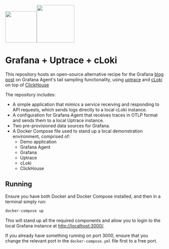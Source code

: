 <img src="https://user-images.githubusercontent.com/1423657/168049484-fa30a5e5-c9fc-41e1-a347-9c0e71e2c5a6.png" height=100><img src="https://user-images.githubusercontent.com/1423657/168049396-54f232d0-ba68-4b05-81bb-b086e3933394.png" height=120>




# Grafana + Uptrace + cLoki
This repository hosts an open-source alternative recipe for the Grafana [blog post](https://grafana.com/blog/2022/05/11/an-introduction-to-trace-sampling-with-grafana-tempo-and-grafana-agent/?mdm=social&utm_source=li&utm_medium=social) on Grafana Agent's tail sampling functionality, using [uptrace](https://uptrace.dev) and [cLoki](https://cloki.org) on top of [ClickHouse](https://clickhouse.com)


The repository includes:
* A simple application that mimics a service receiving and responding to API requests, which sends logs directly to a local cLoki instance.
* A configuration for Grafana Agent that receives traces in OTLP format and sends them to a local Uptrace instance.
* Two pre-provisioned data sources for Grafana.
* A Docker Compose file used to stand up a local demonstration environment, comprised of:
  * Demo application
  * Grafana Agent
  * Grafana
  * Uptrace
  * cLoki
  * ClickHouse

## Running

Ensure you have both Docker and Docker Compose installed, and then in a terminal simply run:
```bash
docker-compose up
```
This will stand up all the required components and allow you to login to the local Grafana instance at [http://localhost:3000/](http://localhost:3000/).

If you already have something running on port 3000, ensure that you change the relevant port in the `docker-compose.yml` file first to a free port.
